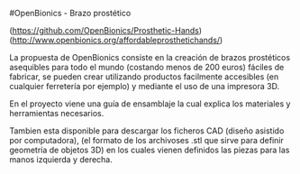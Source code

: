 #OpenBionics - Brazo prostético

(https://github.com/OpenBionics/Prosthetic-Hands)
(http://www.openbionics.org/affordableprosthetichands/)

La propuesta de OpenBionics consiste en la creación de brazos prostéticos asequibles
para todo el mundo (costando menos de 200 euros) fáciles de fabricar, se pueden crear
utilizando productos facilmente accesibles (en cualquier ferretería por ejemplo) y 
mediante el uso de una impresora 3D.

En el proyecto viene una guía de ensamblaje la cual explica los materiales 
y herramientas necesarios.


Tambien esta disponible para descargar los ficheros CAD (diseño asistido por computadora),
(el formato de los archivoses .stl que sirve para definir geometría de objetos 3D)
 en los cuales vienen definidos las piezas para las manos izquierda y derecha. 
